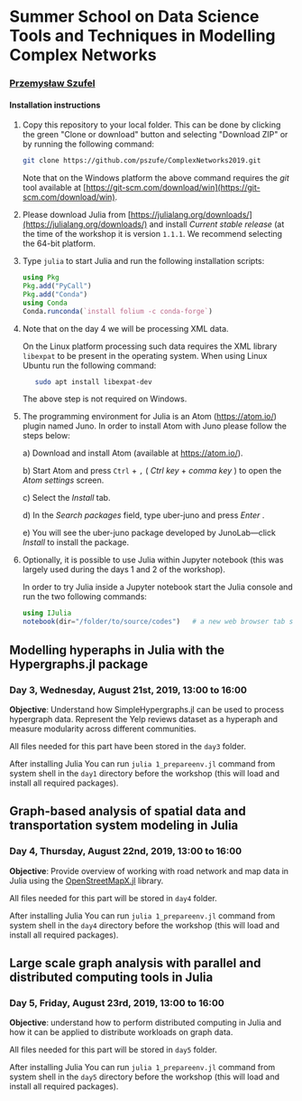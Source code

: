 # Summer School on Data Science Tools and Techniques in Modelling Complex Networks

### [Przemysław Szufel](https://szufel.pl/en/)

#### Installation instructions

1. Copy this repository to your local folder. This can be done by clicking the green "Clone or download" button and selecting "Download ZIP" or by running the following command:

    ```bash
    git clone https://github.com/pszufe/ComplexNetworks2019.git
    ```
    Note that on the Windows platform the above command requires the *git* tool available at [https://git-scm.com/download/win](https://git-scm.com/download/win).

2. Please download Julia from [https://julialang.org/downloads/](https://julialang.org/downloads/) and install *Current stable release* (at the time of the workshop it is version `1.1.1`. We recommend selecting the 64-bit platform.

3. Type `julia` to start Julia and run the following installation scripts:

    ```julia
    using Pkg
    Pkg.add("PyCall")
    Pkg.add("Conda")
    using Conda
    Conda.runconda(`install folium -c conda-forge`)
    ```

4. Note that on the day 4 we will be processing XML data. 

    On the Linux platform processing such data requires the XML library `libexpat` to be present in the operating system.
    When using Linux Ubuntu run the following command:
    
    ```bash
       sudo apt install libexpat-dev
    ```
    The above step is not required on Windows. 

5. The programming environment for Julia is an Atom (https://atom.io/) plugin named Juno. In order to install Atom with Juno please follow the steps below:

    a)  Download and install Atom (available at https://atom.io/).
      
    b)  Start Atom and press `Ctrl` + `,` ( *Ctrl  key* + *comma key* ) to open the *Atom settings* screen.
      
    c)  Select the *Install* tab.
      
    d)  In the *Search packages* field, type uber-juno and press *Enter* .
      
    e)  You will see the uber-juno package developed by JunoLab—click *Install* to install the package.

6. Optionally, it is possible to use Julia within Jupyter notebook (this was largely used during the days 1 and 2 of the workshop).
    
    In order to try Julia inside a Jupyter notebook start the Julia console and run the two following commands:

    ```julia
    using IJulia
    notebook(dir="/folder/to/source/codes")   # a new web browser tab should open
      ```


## Modelling hyperaphs in Julia with the Hypergraphs.jl package

### Day 3, Wednesday, August 21st, 2019, 13:00 to 16:00

**Objective**: 
Understand how SimpleHypergraphs.jl can be used to process hypergraph data.
Represent the Yelp reviews dataset as a hyperaph and measure modularity across different communities. 

All files needed for this part have been stored in the `day3` folder.

After installing Julia You can run `julia 1_prepareenv.jl` command from system
shell in the `day1` directory before the workshop
(this will load and install all required packages).

## Graph-based analysis of spatial data and transportation system modeling in Julia
### Day 4, Thursday, August 22nd, 2019, 13:00 to 16:00

**Objective**: Provide overview of working with road network and map data in Julia 
using the [OpenStreetMapX.jl](https://github.com/pszufe/OpenStreetMapX.jl/) library.


All files needed for this part will be stored in `day4` folder.

After installing Julia You can run `julia 1_prepareenv.jl` command from system
shell in the `day4` directory before the workshop
(this will load and install all required packages).


## Large scale graph analysis with parallel and distributed computing tools in Julia
### Day 5, Friday, August 23rd, 2019, 13:00 to 16:00
**Objective**: understand how to perform distributed computing in Julia and how 
it can be applied to distribute workloads on graph data. 

All files needed for this part will be stored in `day5` folder.

After installing Julia You can run `julia 1_prepareenv.jl` command from system
shell in the `day5` directory before the workshop
(this will load and install all required packages).
